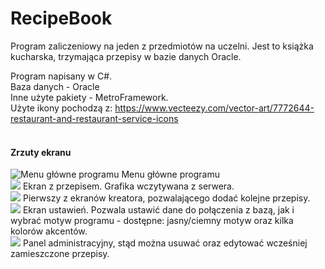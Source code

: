 # RecipeBook
Program zaliczeniowy na jeden z przedmiotów na uczelni. Jest to książka kucharska, trzymająca przepisy w bazie danych Oracle. <br>

Program napisany w C#. <br>
Baza danych - Oracle <br>
Inne użyte pakiety - MetroFramework. <br> 
Użyte ikony pochodzą z: https://www.vecteezy.com/vector-art/7772644-restaurant-and-restaurant-service-icons<br><br>
 #### Zrzuty ekranu
 ![Menu główne programu](https://pikaknight1.files.wordpress.com/2022/06/1.jpg "Menu główne programu")
 Menu główne programu<br>
 ![](https://pikaknight1.files.wordpress.com/2022/06/2.jpg)
 Ekran z przepisem. Grafika wczytywana z serwera.<br>
 ![](https://pikaknight1.files.wordpress.com/2022/06/3.jpg)
 Pierwszy z ekranów kreatora, pozwalającego dodać kolejne przepisy. <br>
 ![](https://pikaknight1.files.wordpress.com/2022/06/4.jpg)
 Ekran ustawień. Pozwala ustawić dane do połączenia z bazą, jak i wybrać motyw programu - dostępne: jasny/ciemny motyw oraz kilka kolorów akcentów.<br>
 ![](https://pikaknight1.files.wordpress.com/2022/06/5.jpg)
 Panel administracyjny, stąd można usuwać oraz edytować wcześniej zamieszczone przepisy. 
